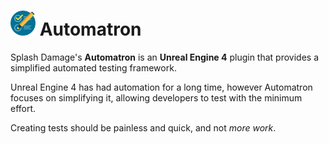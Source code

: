 # <img src="Resources/Icon128.png" height=40px /> Automatron
Splash Damage's **Automatron** is an **Unreal Engine 4** plugin that provides a simplified automated testing framework.

Unreal Engine 4 has had automation for a long time, however Automatron focuses on simplifying it, allowing developers to test with the minimum effort.

Creating tests should be painless and quick, and not *more work*.